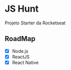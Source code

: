 # JS Hunt

Projeto Starter da Rocketseat

## RoadMap

- [x] Node.js
- [x] ReactJS
- [x] React Native
